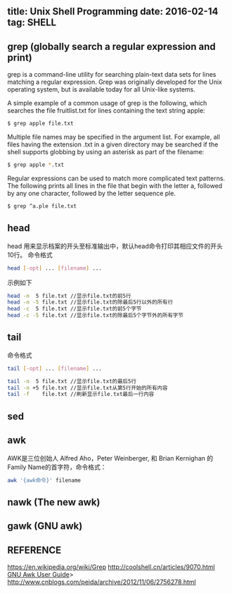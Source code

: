 title: Unix Shell Programming
date: 2016-02-14
tag: SHELL
---

## grep (globally search a regular expression and print)
grep is a command-line utility for searching plain-text data sets for lines matching a regular expression. Grep was originally developed for the Unix operating system, but is available today for all Unix-like systems.

A simple example of a common usage of grep is the following, which searches the file fruitlist.txt for lines containing the text string apple:
```bash
$ grep apple file.txt
```
Multiple file names may be specified in the argument list. For example, all files having the extension .txt in a given directory may be searched if the shell supports globbing by using an asterisk as part of the filename:
```bash
$ grep apple *.txt
```
Regular expressions can be used to match more complicated text patterns. The following prints all lines in the file that begin with the letter a, followed by any one character, followed by the letter sequence ple.
```bash
$ grep ^a.ple file.txt
```

## head
head 用来显示档案的开头至标准输出中，默认head命令打印其相应文件的开头10行。
命令格式
```bash
head [-opt] ... [filename] ...
```
示例如下
```bash
head -n  5 file.txt //显示file.txt的前5行
head -n -5 file.txt //显示file.txt的除最后5行以外的所有行
head -c  5 file.txt //显示file.txt的前5个字节
head -c -5 file.txt //显示file.txt的除最后5个字节外的所有字节
```

## tail
命令格式
```bash
tail [-opt] ... [filename] ...
```
```bash
tail -n  5 file.txt //显示file.txt的最后5行
tail -n +5 file.txt //显示file.txt从第5行开始的所有内容
tail -f    file.txt //刷新显示file.txt最后一行内容
```

## sed

## awk
AWK是三位创始人 Alfred Aho，Peter Weinberger, 和 Brian Kernighan 的Family Name的首字符，命令格式：
```bash
awk '{awk命令}' filename
```
## nawk (The new awk)

## gawk (GNU awk)


## **REFERENCE**
https://en.wikipedia.org/wiki/Grep
http://coolshell.cn/articles/9070.html
[GNU Awk User Guide](http://www.gnu.org/software/gawk/manual/gawk.html)>
http://www.cnblogs.com/peida/archive/2012/11/06/2756278.html
